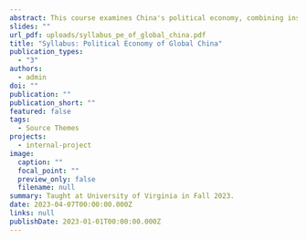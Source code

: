 ```yaml
---
abstract: This course examines China's political economy, combining insights from political science and economics. It explores the internal dynamics of China's economy and its extensive global engagement. Participants will analyze China's cooperative and coercive strategies in economic and political endeavors, undertaken by private and state actors. The course emphasizes the interplay between domestic challenges and China's global outreach, offering a nuanced understanding of its influence in various contexts. By studying internal workings and external influences, participants gain a comprehensive understanding of China's multifaceted global presence.
slides: ""
url_pdf: uploads/syllabus_pe_of_global_china.pdf
title: "Syllabus: Political Economy of Global China"
publication_types:
  - "3"
authors:
  - admin
doi: ""
publication: ""
publication_short: ""
featured: false
tags:
  - Source Themes
projects:
  - internal-project
image:
  caption: ""
  focal_point: ""
  preview_only: false
  filename: null
summary: Taught at University of Virginia in Fall 2023.
date: 2023-04-07T00:00:00.000Z
links: null
publishDate: 2023-01-01T00:00:00.000Z
---
```

